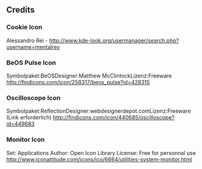 


## Credits 

### Cookie Icon
Alessandro Rei - http://www.kde-look.org/usermanager/search.php?username=mentalrey

### BeOS Pulse Icon

Symbolpaket:BeOSDesigner:Matthew McClintockLizenz:Freeware
http://findicons.com/icon/258317/beos_pulse?id=428315

### Oscilloscope Icon
Symbolpaket:ReflectionDesigner:webdesignerdepot.comLizenz:Freeware (Link erforderlich)
http://findicons.com/icon/440685/oscilloscope?id=449683

### Monitor Icon
Set: Applications
Author:
Open Icon Library
License:
Free for personnal use
http://www.iconattitude.com/icons/ico/6664/utilities-system-monitor.html


